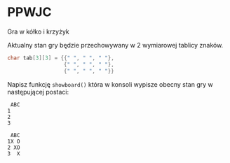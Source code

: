 # PPWJC

Gra w kółko i krzyżyk

Aktualny stan gry będzie przechowywany w 2 wymiarowej tablicy znaków.
```c
char tab[3][3] = {{" ", " ", " "},
                  {" ", " ", " "},
                  {" ", " ", " "}}
```

Napisz funkcję `showboard()` która w konsoli wypisze obecny stan gry w następującej postaci:
```terminal
 ABC
1   
2   
3   
```

```terminal
 ABC
1X O
2 XO
3  X
```

